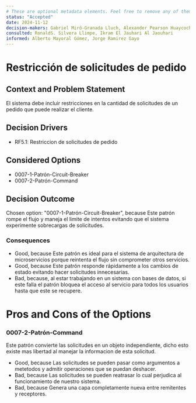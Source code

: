```yaml
---
# These are optional metadata elements. Feel free to remove any of them.
status: "Accepted"
date: 2024-11-12
decision-makers: Gabriel Miró-Granada Lluch, Alexander Pearson Huaycochea
consulted: RonaldS. Silvera Llimpe, Ikram El Jauhari Al Jaouhari
informed: Alberto Mayoral Gómez, Jorge Ramirez Gayo
---
```


# Restricción de solicitudes de pedido

## Context and Problem Statement

El sistema debe incluir restricciones en la cantidad de solicitudes de un pedido que puede realizar el cliente.

<!-- This is an optional element. Feel free to remove. -->
## Decision Drivers

* RF5.1: Restriccion de solicitudes de pedido

## Considered Options

* 0007-1-Patrón-Circuit-Breaker
* 0007-2-Patrón-Command

## Decision Outcome

Chosen option: "0007-1-Patrón-Circuit-Breaker", because Este patrón rompe el flujo y maneja el limite de intentos evitando que el sistema experimente sobrecargas de solicitudes.

<!-- This is an optional element. Feel free to remove. -->
### Consequences

* Good, because Este patrón es ideal para el sistema de arquitectura de microservicios porque reintenta el flujo sin comprometer otros servicios.
* Good, because Este patrón responde rápidamente a los cambios de estado evitando hacer solicitudes innecesarias.
* Bad, because, al estar trabajando en un sistema con bases de datos, si este falla el patrón bloquea el acceso al servicio para todos los usuarios hasta que este se recupere.


# Pros and Cons of the Options

### 0007-2-Patrón-Command

<!-- This is an optional element. Feel free to remove. -->
Este patrón convierte las solicitudes en un objeto independiente, dicho esto existe mas libertad al manejar la informacion de esta solicitud.

* Good, because Las solicitudes se pueden pasar como argumentos a metetodos y admitir operaciones que se puedan deshacer.
* Bad, because Las solicitudes se pueden reatrasar lo cual perjudica al funcionamiento de nuestro sistema.
* Bad, because Genera una capa completamente nueva entre remitentes y receptores.